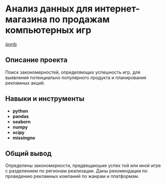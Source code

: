 # Анализ данных для интернет-магазина по продажам компьютерных игр


[ipynb](https://github.com/allenbext/Portfolio/blob/main/DA%20for%20a%20Computer%20Game%20Store/DA_for_a_Computer_Game_Store.ipynb)

## Описание проекта

Поиск закономерностей, определяющих успешность игр, для выявления потенциально популярного продукта и планирования рекламных акций. 

## Навыки и инструменты

- **python**
- **pandas**
- **seaborn** 
- **numpy**
- **scipy**
- **missingno**

## Общий вывод

Определены закономерности, предвещаюшие успех той или иной игре с разделением по регионам реализации. Даны рекомендации по проведению рекламных компаний по жанрам и платформам.
